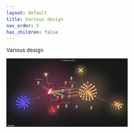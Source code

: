 ```yaml
---
layout: default
title: Various design
nav_order: 5
has_children: false
---
```


<span class="fs-8">Various design</span><br>

![image](/img/gource.gif "image")